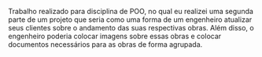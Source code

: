 Trabalho realizado para disciplina de POO, no qual eu realizei uma segunda parte de um projeto que seria como uma forma de um engenheiro atualizar seus clientes sobre o andamento das suas respectivas obras. Além disso, o engenheiro poderia colocar imagens sobre essas obras e colocar documentos necessários para  as obras de forma agrupada.
